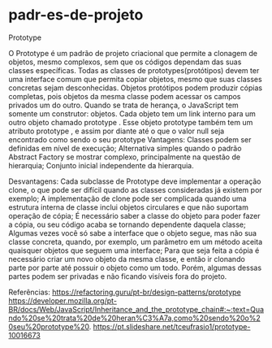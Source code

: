 # padr-es-de-projeto
Prototype

O Prototype é um padrão de projeto criacional que permite a clonagem de objetos, mesmo complexos, sem que os códigos dependam das suas classes específicas.
 Todas as classes de prototypes(protótipos) devem ter uma interface comum que permita copiar objetos, mesmo que suas classes concretas sejam desconhecidas. Objetos protótipos podem produzir cópias completas, pois objetos da mesma classe podem acessar os campos privados um do outro.
Quando se trata de herança, o JavaScript tem somente um construtor: objetos. Cada objeto tem um link interno para um outro objeto chamado prototype . Esse objeto prototype também tem um atributo prototype , e assim por diante até o que o valor null seja encontrado como sendo o seu prototype
Vantagens: 
Classes podem ser definidas em nível de execução;
Alternativa simples quando o padrão Abstract Factory se mostrar complexo, principalmente na questão de hierarquia;
Conjunto inicial independente da hierarquia.

Desvantagens: 
Cada subclasse de Prototype deve implementar a operação clone, o que pode ser difícil quando as classes consideradas já existem por exemplo;
A implementação de clone pode ser complicada quando uma estrutura interna de classe inclui objetos circulares e que não suportam operação de cópia;
É necessário saber a classe do objeto para poder fazer a cópia, ou seu código acaba se tornando dependente daquela classe;
Algumas vezes você só sabe a interface que o objeto segue, mas não sua classe concreta, quando, por exemplo, um parâmetro em um método aceita quaisquer objetos que seguem uma interface;
Para que seja feita a cópia é necessário criar um novo objeto da mesma classe, e então ir clonando parte por parte até possuir o objeto como um todo. Porém, algumas dessas partes podem ser privadas e não ficando visíveis fora do projeto.


Referências:
https://refactoring.guru/pt-br/design-patterns/prototype
https://developer.mozilla.org/pt-BR/docs/Web/JavaScript/Inheritance_and_the_prototype_chain#:~:text=Quando%20se%20trata%20de%20heran%C3%A7a,como%20sendo%20o%20seu%20prototype%20.
https://pt.slideshare.net/tceufrasio1/prototype-10016673

